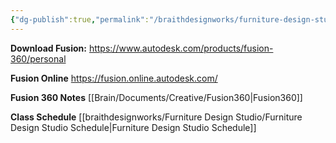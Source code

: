 ```yaml
---
{"dg-publish":true,"permalink":"/braithdesignworks/furniture-design-studio/idsgn-107-furniture-design-studio/"}
---
```


**Download Fusion:**
https://www.autodesk.com/products/fusion-360/personal

**Fusion Online**
https://fusion.online.autodesk.com/

**Fusion 360 Notes**
[[Brain/Documents/Creative/Fusion360\|Fusion360]]

**Class Schedule**
[[braithdesignworks/Furniture Design Studio/Furniture Design Studio Schedule\|Furniture Design Studio Schedule]]
